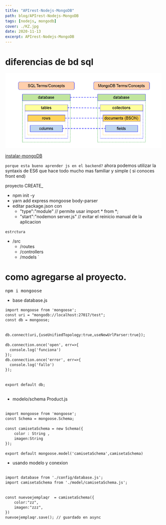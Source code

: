 ```yaml
---
title: "APIrest-Nodejs-MongoDB"
path: blog/APIrest-Nodejs-MongoDB
tags: [nodejs, mongodb]
cover: ./KZ.jpg
date: 2020-11-13
excerpt: APIrest-Nodejs-MongoDB
---
```


# diferencias de bd sql

![](./sqlNOsql.png)


[instalar-mongoDB](https://www.youtube.com/watch?v=cHGaDfzJyY4)

`porque esta bueno aprender js en el backend?`
ahora podemos utilizar la syntaxis de ES6 que hace todo mucho mas familiar y simple ( si conoces front end)

proyecto CREATE_

- npm init -y
- yarn add express mongoose body-parser
- editar package.json  con 
  - "type":"module"   // permite usar import * from *;
  - "start":"nodemon server.js" // evitar el reinicio manual de la aplicacion


`estrctura`
- /src
  - /routes
  - /controllers
  - /models
`



# como agregarse al proyecto.

<pre>
npm i mongoose
</pre>
- base database.js
```
import mongoose from 'mongoose';
const uri = "mongodb://localhost:27017/test";
const db = mongoose;


db.connect(uri,{useUnifiedTopology:true,useNewUrlParser:true});

db.connection.once('open', err=>{
  console.log('funciona')
});
db.connection.once('error', err=>{
  console.log('fallo')
});


export default db;


```
- modelo/schema Product.js
```

import mongoose from 'mongoose';
const Schema = mongoose.Schema;

const camisetaSchema = new Schema({
    color : String ,
    imagen:String 
});

export default mongoose.model('camisetaSchema',camisetaSchema)
```
- usando modelo y conexion
```

import database from './config/database.js';
import camisetaSchema from './model/camisetaSchema.js';


const nuevoejemplaqr  = camisetaSchema({
    color:"zz",
    imagen:"zzz",
})
nuevoejemplaqr.save(); // guardado en async
```




